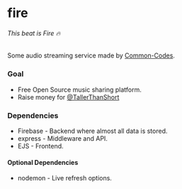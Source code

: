 # fire
###### This beat is Fire 🔥

Some audio streaming service made by [Common-Codes](https://github.com/Common-Codes).

### Goal

- Free Open Source music sharing platform.
- Raise money for [@TallerThanShort](https://github.com/TallerThanShort)

### Dependencies

- Firebase - Backend where almost all data is stored.
- express - Middleware and API.
- EJS - Frontend.

#### Optional Dependencies

- nodemon - Live refresh options.
